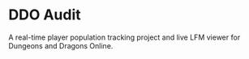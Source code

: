 # DDO Audit
A real-time player population tracking project and live LFM viewer for Dungeons and Dragons Online.

